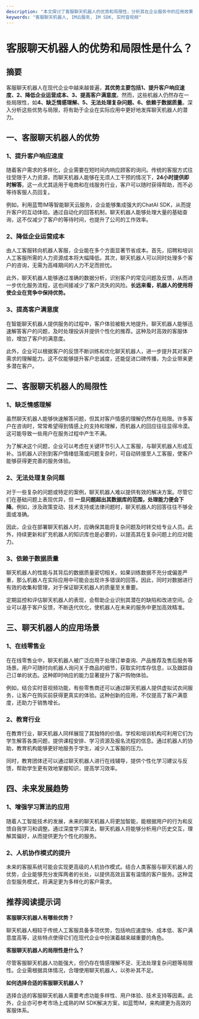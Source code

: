 ```yaml
---
description: "本文探讨了客服聊天机器人的优势和局限性，分析其在企业服务中的应用效果与挑战。"
keywords: "客服聊天机器人, IM云服务, IM SDK, 实时音视频"
---
```

# 客服聊天机器人的优势和局限性是什么？

## 摘要

客服聊天机器人在现代企业中越来越普遍，**其优势主要包括1、提升客户响应速度、2、降低企业运营成本、3、提高客户满意度**。然而，这些机器人仍然存在一些局限性，如**4、缺乏情感理解、5、无法处理复杂问题、6、依赖于数据质量**。深入分析这些优势与局限，将有助于企业在实际应用中更好地发挥聊天机器人的潜力。

## 一、客服聊天机器人的优势

### 1、提升客户响应速度

随着客户需求的多样化，企业需要在短时间内响应顾客的询问。传统的客服方式往往受限于人力资源，而聊天机器人能够在无须人工干预的情况下，**24小时提供即时解答**。这一点尤其适用于电商和在线服务行业，客户可以随时获得帮助，而不必等待客服人员回复。

例如，利用蓝莺IM等智能聊天云服务，企业能够集成强大的ChatAI SDK，从而提升客户的互动体验。通过自动化的回答机制，聊天机器人能够处理大量的基础查询，这不仅减少了客户的等待时间，也提升了公司的工作效率。

### 2、降低企业运营成本

由人工客服转向机器人客服，企业能在多个方面显著节省成本。首先，招聘和培训人工客服所需的人力资源成本将大幅降低。其次，聊天机器人可以同时处理多个客户的咨询，无需为高峰期间的人力不足而担忧。

此外，聊天机器人能够通过准确的数据分析，识别客户的常见问题及反馈，从而进一步优化服务流程，这也间接减少了客户流失的风险。**长远来看，机器人的使用将使企业在竞争中保持优势。**

### 3、提高客户满意度

在智能聊天机器人提供服务的过程中，客户体验被极大地提升。聊天机器人能够迅速解答客户的问题，及时处理投诉并提供个性化的推荐。这种及时高效的客服体验，增加了客户的满意度。

此外，企业可以根据客户的反馈不断训练和优化聊天机器人，进一步提升其对客户需求的理解能力。这不仅能够提升客户忠诚度，还能促进口碑传播，为企业带来更多潜在客户。

## 二、客服聊天机器人的局限性

### 1、缺乏情感理解

虽然聊天机器人能够快速解答问题，但其对客户情感的理解仍然存在局限。许多客户在咨询时，常常希望得到情感上的支持和理解，而机器人的回应往往显得冷漠。这可能导致一些用户在服务过程中产生不满。

为了解决这个问题，企业可以考虑在关键环节引入人工客服，与聊天机器人形成互补。当机器人识别到客户情绪低落或问题复杂时，可自动转接至人工客服，使客户能够获得更完善的服务体验。

### 2、无法处理复杂问题

对于一些复杂的问题或特定的案例，聊天机器人难以提供有效的解决方案。尽管它们在基础问题上表现优异，但 **一旦问题超出其数据库的范围，处理能力便会下降**。例如，涉及政策变动、技术支持或法律问题时，聊天机器人的回答往往不够全面或准确。

因此，企业在部署聊天机器人时，应确保其能将复杂问题及时转交给专业人员。此外，持续更新和扩充机器人的知识库也是必要的，以提高其在复杂问题上的应对能力。

### 3、依赖于数据质量

聊天机器人的性能与其背后的数据质量密切相关。如果训练数据不充分或偏差严重，那么机器人在实际应用中可能会出现许多错误的回答。因此，同时对数据进行有效的收集和管理，对于保证聊天机器人的质量至关重要。

定期监控和评估聊天机器人的表现，会帮助企业识别其潜在的缺陷和改进空间。企业可以基于客户反馈，不断迭代优化，使机器人在未来的服务中更加高效精准。

## 三、聊天机器人的应用场景

### 1、在线零售业

在在线零售业中，聊天机器人被广泛应用于处理订单查询、产品推荐及售后服务等场景。用户可随时向机器人询问关于商品的细节，获取实时库存信息，以及跟踪自己订单的状态。这种即时响应的能力显著提升了客户购物体验。

例如，结合实时音视频功能，有些零售商还可以通过聊天机器人提供虚拟试衣间服务，让客户在购买前获得更真实的体验。这种创新的应用，不仅提高了客户满意度，还助力于销售增长。

### 2、教育行业

在教育行业，聊天机器人同样展现了其独特的价值。学校和培训机构可利用它们为学生解答各类问题，提供课程安排、学习资源及报名流程的信息。通过机器人的协助，教育机构能够更好地服务于学生，减少人工客服的压力。

同时，教育团体还可以通过聊天机器人进行在线辅导，提供个性化学习建议与反馈，帮助学生更有效地掌握知识，提高学习效率。

## 四、未来发展趋势

### 1、增强学习算法的应用

随着人工智能技术的发展，未来的聊天机器人将更加智能，能根据用户的行为和反馈自我学习和调整。通过深度学习算法，聊天机器人将能够分析用户历史交互，理解其偏好，从而提供更为个性化的服务。

### 2、人机协作模式的提升

未来的客服系统可能会实现更高级的人机协作模式。结合人类客服与聊天机器人的优势，企业能够充分发挥两者的长处，以提供高效且富有温情的客户服务。这种混合型服务模式，将满足更为多样化的客户需求。

## 推荐阅读提示词

**客服聊天机器人有哪些优势？**

聊天机器人相较于传统人工客服具备多项优势，包括响应速度快、成本低、客户满意度高等，这些特点使得它们在现代企业中扮演着越来越重要的角色。

**客服聊天机器人的局限性是什么？**

尽管客服聊天机器人功能强大，但仍存在情感理解不足、无法处理复杂问题等局限性。企业需根据具体情况，合理使用聊天机器人，以弥补其不足。

**如何选择合适的客服聊天机器人？**

选择合适的客服聊天机器人需要考虑功能多样性、用户体验、技术支持等因素。此外，企业亦可参考市场上成熟的IM SDK解决方案，如蓝莺IM，来构建更为高效的客服体系。


